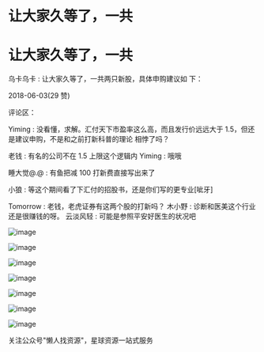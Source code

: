 # 让大家久等了，一共

# 让大家久等了，一共

乌卡乌卡 : 让大家久等了，一共两只新股，具体申购建议如 下：

2018-06-03(29 赞)

评论区：

Yiming : 没看懂，求解。汇付天下市盈率这么高，而且发行价远远大于 1.5，但还是建议申购，不是和之前打新科普的理论 相悖了吗？

老钱 : 有名的公司不在 1.5 上限这个逻辑内 Yiming : 哦哦

睡大觉@.@ : 有鱼把减 100 打新费直接写出来了

小狼 : 等这个期间看了下汇付的招股书，还是你们写的更专业[呲牙]

Tomorrow : 老钱，老虎证券有这两个股的打新吗？ 木小野 : 诊断和医美这个行业还是很赚钱的呀。 云淡风轻 : 可能是参照平安好医生的状况吧

![image](img/Image_704.png)

![image](img/Image_705.png)

![image](img/Image_706.png)

![image](img/Image_707.png)

![image](img/Image_708.png)

![image](img/Image_709.png)

![image](img/Image_710.png)

关注公众号"懒人找资源"，星球资源一站式服务